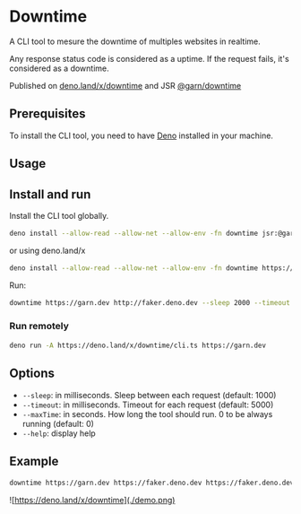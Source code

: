 # Downtime

A CLI tool to mesure the downtime of multiples websites in realtime.

Any response status code is considered as a uptime. If the request fails, it's considered as a downtime.

Published on [deno.land/x/downtime](https://deno.land/x/downtime)
and JSR [@garn/downtime](https://jsr.io/@garn/downtime)

## Prerequisites

To install the CLI tool, you need to have [Deno](https://deno.land/) installed in your machine.

## Usage


## Install and run

Install the CLI tool globally.
```sh
deno install --allow-read --allow-net --allow-env -fn downtime jsr:@garn/downtime
```

or using deno.land/x

```sh
deno install --allow-read --allow-net --allow-env -fn downtime https://deno.land/x/downtime/cli.ts
```
Run:
```sh
downtime https://garn.dev http://faker.deno.dev --sleep 2000 --timeout 3000

```
### Run remotely

```sh
deno run -A https://deno.land/x/downtime/cli.ts https://garn.dev
```

## Options

- `--sleep`:   in milliseconds. Sleep between each request (default: 1000)
- `--timeout`: in milliseconds. Timeout  for each request (default: 5000)
- `--maxTime`: in seconds. How long the tool should run. 0 to be always running (default: 0)
- `--help`:    display help

## Example

```sh
downtime https://garn.dev https://faker.deno.dev https://faker.deno.dev?status=400 https://faker.deno.dev?status=500 --sleep 2000 --timeout 3000
```

![https://deno.land/x/downtime](./demo.png)